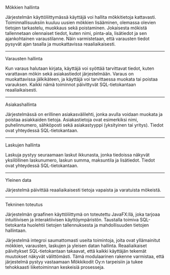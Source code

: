 Mökkien hallinta 

Järjestelmän käyttöliittymässä käyttäjä voi hallita mökkitietoja kattavasti. Toiminnallisuuksiin kuuluu uusien mökkien lisääminen, olemassa olevien tietojen tarkastelu, muokkaus sekä poistaminen. Jokaisesta mökistä tallennetaan olennaiset tiedot, kuten nimi, pinta-ala, lisätiedot ja sen ajankohtainen varaustilanne. Näin varmistetaan, että varausten tiedot pysyvät ajan tasalla ja muokattavissa reaaliaikaisesti.

---------------------------------------------
Varausten hallinta 

Kun varaus halutaan kirjata, käyttäjä voi syöttää tarvittavat tiedot, kuten varattavan mökin sekä asiakastiedot järjestelmään. Varaus on muokattavissa jälkikäteen, ja käyttäjä voi tarvittaessa muokata tai poistaa varauksen. Kaikki nämä toiminnot päivittyvät SQL-tietokantaan reaaliaikaisesti.

---------------------------------------------
Asiakashallinta 

Järjestelmässä on erillinen asiakasvälilehti, jonka avulla voidaan muokata ja poistaa asiakkaiden tietoja. Asiakastietoja ovat esimerkiksi nimi, puhelinnumero, sähköposti sekä asiakastyyppi (yksityinen tai yritys). Tiedot ovat yhteydessä SQL-tietokantaan.

---------------------------------------------
Laskujen hallinta 

Laskuja pystyy seuraamaan laskut ikkunasta, jonka tiedoissa näkyvät yksilöllinen laskunumero, laskun summa, maksuntila ja lisätiedot. Tiedot ovat yhteydessä SQL-tietokantaan.

---------------------------------------------
Yleinen data

Järjestelmä päivittää reaaliaikaisesti tietoja vapaista ja varatuista mökeistä.

---------------------------------------------
Tekninen toteutus

Järjestelmän graafinen käyttöliittymä on toteutettu JavaFX:llä, joka tarjoaa intuitiivisen ja interaktiivisen käyttöympäristön. Taustalla toimiva SQL-tietokanta huolehtii tietojen tallennuksesta ja mahdollisuuden tietojen hallintaan.

Järjestelmä integroi saumattomasti useita toimintoja, joita ovat yllämainitut mökkien, varausten, laskujen ja yleisen datan hallinta. Reaaliaikaiset päivitykset SQL-tietokantaan takaavat, että kaikki käyttäjän tekemät muutokset näkyvät välittömästi. Tämä modulaarinen rakenne varmistaa, että järjestelmä pystyy vastaamaan Mökkikodit Oy:n tarpeisiin ja tukee tehokkaasti liiketoiminnan keskeisiä prosesseja.
